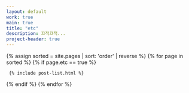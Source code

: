 ```yaml
---
layout: default
work: true
main: true
title: "etc"
description: 끄적끄적...
project-header: true
---
```


<div class="catalogue">
{% assign sorted = site.pages | sort: 'order' | reverse %}
{% for page in sorted %}
{% if page.etc == true %}

     {% include post-list.html %}

{% endif %}
{% endfor %}
</div>